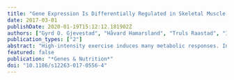 ```yaml
---
title: "Gene Expression Is Differentially Regulated in Skeletal Muscle and Circulating Immune Cells in Response to an Acute Bout of High-Load Strength Exercise"
date: 2017-03-01
publishDate: 2020-01-19T15:12:12.181902Z
authors: ["Gyrd O. Gjevestad", "Håvard Hamarsland", "Truls Raastad", "Inger Ottestad", "Jacob J. Christensen", "Kristin Eckardt", "Christian A. Drevon", "Anne S. Biong", "Stine M. Ulven", "Kirsten B. Holven"]
publication_types: ["2"]
abstract: "High-intensity exercise induces many metabolic responses. In is unknown whether the response in the peripheral blood mononuclear cells (PBMCs) reflects the response in skeletal muscle and whether mRNA expression after exercise can be modulated by nutritional intake."
featured: false
publication: "*Genes & Nutrition*"
doi: "10.1186/s12263-017-0556-4"
---
```


